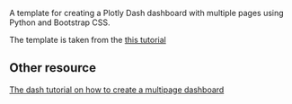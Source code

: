 A template for creating a Plotly Dash dashboard with multiple pages using Python and Bootstrap CSS.


The template is taken from the [this tutorial](https://medium.com/@mcmanus_data_works/how-to-create-a-multipage-dash-app-261a8699ac3f)



## Other resource

[The dash tutorial on how to create a multipage dashboard](https://dash.plotly.com/urls)
